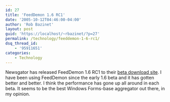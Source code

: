 ```yaml
---
id: 27
title: 'FeedDemon 1.6 RC1'
date: '2005-10-12T04:46:00-04:00'
author: 'Rob Bazinet'
layout: post
guid: 'https://localhost/~rbazinet/?p=27'
permalink: /technology/feeddemon-1-6-rc1/
dsq_thread_id:
    - '95911651'
categories:
    - Technology
---
```


Newsgator has released FeedDemon 1.6 RC1 to their [beta download site](https://www.bradsoft.com/feeddemon/beta/). I have been using FeedDemon since the early 1.6 beta and it has gotten better and better. I think the performance has gone up all around in each beta. It seems to be the best Windows Forms-base aggregator out there, in my opinion.